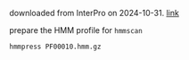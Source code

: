downloaded from InterPro on 2024-10-31. [link](https://www.ebi.ac.uk/interpro/entry/pfam/PF00010/curation/)

prepare the HMM profile for `hmmscan`

`hmmpress PF00010.hmm.gz`
